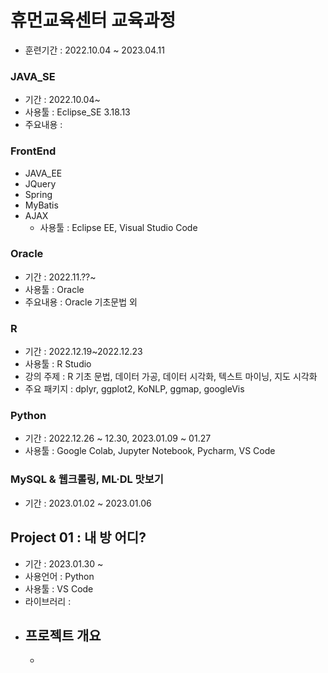 # 휴먼교육센터 교육과정
 - 훈련기간 : 2022.10.04 ~ 2023.04.11

 ### JAVA_SE
   - 기간 : 2022.10.04~
   - 사용툴 : Eclipse_SE 3.18.13
   - 주요내용 : 


 ### FrontEnd
   - JAVA_EE 
   - JQuery
   - Spring 
   - MyBatis 
   - AJAX 
      - 사용툴 : Eclipse EE, Visual Studio Code

   
 ### Oracle
   - 기간 : 2022.11.??~
   - 사용툴 : Oracle
   - 주요내용 : Oracle 기초문법 외


 ### R
   - 기간 : 2022.12.19~2022.12.23
   - 사용툴 : R Studio
   - 강의 주제 : R 기초 문법, 데이터 가공, 데이터 시각화, 텍스트 마이닝, 지도 시각화
   - 주요 패키지 : dplyr, ggplot2, KoNLP, ggmap, googleVis


 ### Python
   - 기간 : 2022.12.26 ~ 12.30, 2023.01.09 ~ 01.27
   - 사용툴 : Google Colab, Jupyter Notebook, Pycharm, VS Code


 ### MySQL & 웹크롤링, ML·DL 맛보기
   - 기간 : 2023.01.02 ~ 2023.01.06


## Project 01 : 내 방 어디?
 - 기간 : 2023.01.30 ~
 - 사용언어 : Python
 - 사용툴 : VS Code
 - 라이브러리 :
 - 프로젝트 개요
   - 
   - 


